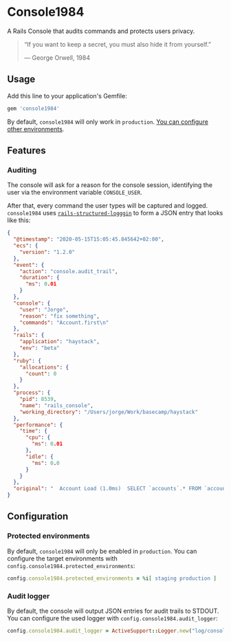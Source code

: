 # Console1984

A Rails Console that audits commands and protects users privacy.

> “If you want to keep a secret, you must also hide it from yourself.”
> 
> ― George Orwell, 1984

## Usage

Add this line to your application's Gemfile:

```ruby
gem 'console1984'
```

By default, `console1984` will only work in `production`. [You can configure other environments](#protected-environments). 

## Features

### Auditing

The console will ask for a reason for the console session, identifying the user via the environment
variable `CONSOLE_USER`.

After that, every command the user types will be captured and logged. `console1984` uses
[`rails-structured-logggin`](https://github.com/basecamp/rails-structured-logging) to form
a JSON entry that looks like this:

```json
{
  "@timestamp": "2020-05-15T15:05:45.845642+02:00",
  "ecs": {
    "version": "1.2.0"
  },
  "event": {
    "action": "console.audit_trail",
    "duration": {
      "ms": 0.01
    }
  },
  "console": {
    "user": "Jorge",
    "reason": "fix something",
    "commands": "Account.first\n"
  },
  "rails": {
    "application": "haystack",
    "env": "beta"
  },
  "ruby": {
    "allocations": {
      "count": 0
    }
  },
  "process": {
    "pid": 8539,
    "name": "rails_console",
    "working_directory": "/Users/jorge/Work/basecamp/haystack"
  },
  "performance": {
    "time": {
      "cpu": {
        "ms": 0.01
      },
      "idle": {
        "ms": 0.0
      }
    }
  },
  "original": "  Account Load (1.0ms)  SELECT `accounts`.* FROM `accounts` ORDER BY `accounts`.`id` ASC LIMIT 1\n"
}
```

## Configuration

### Protected environments

<a name="protected-environments"></a>

By default, `console1984` will only be enabled in `production`. You can configure the target environments with
`config.console1984.protected_environments`:

```ruby
config.console1984.protected_environments = %i[ staging production ]
```

### Audit logger

By default, the console will output JSON entries for audit trails to STDOUT. You can configure the
used logger with `config.console1984.audit_logger`: 

```ruby
config.console1984.audit_logger = ActiveSupport::Logger.new("log/console.txt")
```
